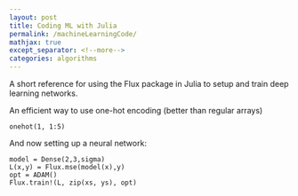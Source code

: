 ```yaml
---
layout: post
title: Coding ML with Julia
permalink: /machineLearningCode/
mathjax: true
except_separator: <!--more-->
categories: algorithms
---
```


A short reference for using the Flux package in Julia to setup and train deep learning networks.

<!--more-->

An efficient way to use one-hot encoding (better than regular arrays)

```
onehot(1, 1:5)
```

And now setting up a neural network:

```
model = Dense(2,3,sigma)
L(x,y) = Flux.mse(model(x),y)
opt = ADAM()
Flux.train!(L, zip(xs, ys), opt)
```